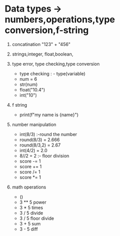 # Data types -> numbers,operations,type conversion,f-string

1.  concatination "123" + "456"
2.  strings,integer, float,boolean,
3.  type error, type checking,type conversion

    - type checking : - type(variable)
    - num = 6
    - str(num)
    - float("10.4")
    - int("10")

4.  f string

    - print(f"my name is {name}")

5.  number manipulation

    - int(8/3) :-round the number
    - round(8/3) = 2.666
    - round(8/3,2) = 2.67
    - int(4/2) = 2.0
    - 8//2 = 2 :- floor division
    - score -= 1
    - score += 1
    - score /= 1
    - score \*= 1

6.  math operations

    - ()
    - 3 \*\* 5 power
    - 3 \* 5 times
    - 3 / 5 divide
    - 3 / 5 floor divide
    - 3 + 5 sum
    - 3 - 5 diff

